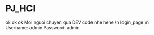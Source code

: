 # PJ_HCI
ok ok ok
Moi nguoi chuyen qua DEV code nhe
hehe \n
login_page \n
Username: admin
Password: admin
